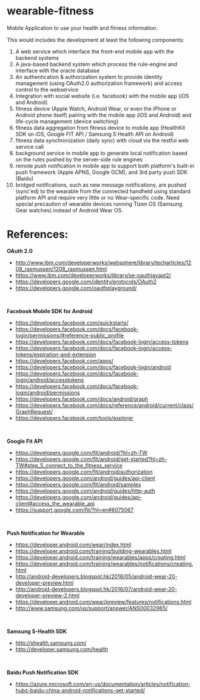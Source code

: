 # wearable-fitness

Mobile Application to use your health and ﬁtness information. <br/>

This would includes the development at least the following components: <br/>

1. A web service which interface the front-end mobile app with the backend systems <br/>
2. A java-based backend system which process the rule-engine and interface with the oracle database <br/>
3. An authentication & authorization system to provide identity management (using OAuth2.0 authorization framework) and access control to the webservice <br/>
4. Integration with social website (i.e. facebook) with the mobile app (iOS and Android)
5. fitness device (Apple Watch, Android Wear, or even the iPhone or Android phone itself) pairing with the mobile app (iOS and Android) and life-cycle management (device switching)
6. fitness data aggregation from fitness device to mobile app (HealthKit SDK on iOS, Google FIT API / Samsung S Health API on Android)
7. fitness data synchronization (daily sync) with cloud via the restful web service call
8. background service in mobile app to generate local notification based on the rules pushed by the server-side rule engines
9. remote push notification in mobile app to support both platform's built-in push framework (Apple APNS, Google GCM), and 3rd party push SDK (Baidu)
10. bridged notifications, such as new message notifications, are pushed (sync'ed) to the wearable from the connected handheld using standard platform API and require very little or no Wear-specific code. Need special precaution of wearable devices running Tizen OS (Samsung Gear watches) instead of Android Wear OS.

# References:

<b>OAuth 2.0</b>
- http://www.ibm.com/developerworks/websphere/library/techarticles/1208_rasmussen/1208_rasmussen.html <br/>
- https://www.ibm.com/developerworks/library/se-oauthjavapt2/ <br/>
- https://developers.google.com/identity/protocols/OAuth2 <br/>
- https://developers.google.com/oauthplayground/ <br/>

<br/>

<b>Facebook Mobile SDK for Android</b>
-  https://developers.facebook.com/quickstarts/ <br/>
-  https://developers.facebook.com/docs/facebook-login/permissions/#reference-public_profile <br/>
-  https://developers.facebook.com/docs/facebook-login/access-tokens <br/>
-  https://developers.facebook.com/docs/facebook-login/access-tokens/expiration-and-extension <br/>
-  https://developers.facebook.com/apps/ <br/>
-  https://developers.facebook.com/docs/facebook-login/android <br/>
-  https://developers.facebook.com/docs/facebook-login/android/accesstokens <br/>
-  https://developers.facebook.com/docs/facebook-login/android/permissions <br/>
-  https://developers.facebook.com/docs/android/graph <br/>
-  https://developers.facebook.com/docs/reference/android/current/class/GraphRequest/ <br/>
-  https://developers.facebook.com/tools/explorer <br/>

<br/>

<b>Google Fit API</b>
- https://developers.google.com/fit/android/?hl=zh-TW <br/>
- https://developers.google.com/fit/android/get-started?hl=zh-TW#step_5_connect_to_the_fitness_service <br/>
- https://developers.google.com/fit/android/authorization <br/>
- https://developers.google.com/android/guides/api-client <br/>
- https://developers.google.com/fit/android/samples <br/>
- https://developers.google.com/android/guides/http-auth <br/>
- https://developers.google.com/android/guides/api-client#access_the_wearable_api <br/>
- https://support.google.com/fit/?hl=en#6075067 <br/> 

<br/>

<b>Push Notification for Wearable</b>
- https://developer.android.com/wear/index.html <br/>
- https://developer.android.com/training/building-wearables.html <br/>
- https://developer.android.com/training/wearables/apps/creating.html <br/>
- https://developer.android.com/training/wearables/notifications/creating.html <br/>
- http://android-developers.blogspot.hk/2016/05/android-wear-20-developer-preview.html <br/>
- http://android-developers.blogspot.hk/2016/07/android-wear-20-developer-preview-2.html <br/>
- https://developer.android.com/wear/preview/features/notifications.html <br/>
- http://www.samsung.com/us/support/answer/ANS00032965/ <br/>

<br/>

<b>Samsung S-Health SDK</b>
- http://shealth.samsung.com/ <br/>
- http://developer.samsung.com/health <br/>

<br/>

<b>Baidu Push Notification SDK</b>
- https://azure.microsoft.com/en-us/documentation/articles/notification-hubs-baidu-china-android-notifications-get-started/ <br/>

<br/>
